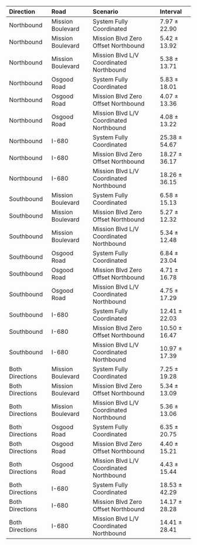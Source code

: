 | Direction       | Road              | Scenario                                | Interval      |
|:----------------|:------------------|:----------------------------------------|:--------------|
| Northbound      | Mission Boulevard | System Fully Coordinated                | 7.97 ± 22.90  |
| Northbound      | Mission Boulevard | Mission Blvd Zero Offset Northbound     | 5.42 ± 13.92  |
| Northbound      | Mission Boulevard | Mission Blvd L/V Coordinated Northbound | 5.38 ± 13.71  |
| Northbound      | Osgood Road       | System Fully Coordinated                | 5.83 ± 18.01  |
| Northbound      | Osgood Road       | Mission Blvd Zero Offset Northbound     | 4.07 ± 13.36  |
| Northbound      | Osgood Road       | Mission Blvd L/V Coordinated Northbound | 4.08 ± 13.22  |
| Northbound      | I-680             | System Fully Coordinated                | 25.38 ± 54.67 |
| Northbound      | I-680             | Mission Blvd Zero Offset Northbound     | 18.27 ± 36.17 |
| Northbound      | I-680             | Mission Blvd L/V Coordinated Northbound | 18.26 ± 36.15 |
| Southbound      | Mission Boulevard | System Fully Coordinated                | 6.58 ± 15.13  |
| Southbound      | Mission Boulevard | Mission Blvd Zero Offset Northbound     | 5.27 ± 12.32  |
| Southbound      | Mission Boulevard | Mission Blvd L/V Coordinated Northbound | 5.34 ± 12.48  |
| Southbound      | Osgood Road       | System Fully Coordinated                | 6.84 ± 23.04  |
| Southbound      | Osgood Road       | Mission Blvd Zero Offset Northbound     | 4.71 ± 16.78  |
| Southbound      | Osgood Road       | Mission Blvd L/V Coordinated Northbound | 4.75 ± 17.29  |
| Southbound      | I-680             | System Fully Coordinated                | 12.41 ± 22.03 |
| Southbound      | I-680             | Mission Blvd Zero Offset Northbound     | 10.50 ± 16.47 |
| Southbound      | I-680             | Mission Blvd L/V Coordinated Northbound | 10.97 ± 17.39 |
| Both Directions | Mission Boulevard | System Fully Coordinated                | 7.25 ± 19.28  |
| Both Directions | Mission Boulevard | Mission Blvd Zero Offset Northbound     | 5.34 ± 13.09  |
| Both Directions | Mission Boulevard | Mission Blvd L/V Coordinated Northbound | 5.36 ± 13.06  |
| Both Directions | Osgood Road       | System Fully Coordinated                | 6.35 ± 20.75  |
| Both Directions | Osgood Road       | Mission Blvd Zero Offset Northbound     | 4.40 ± 15.21  |
| Both Directions | Osgood Road       | Mission Blvd L/V Coordinated Northbound | 4.43 ± 15.44  |
| Both Directions | I-680             | System Fully Coordinated                | 18.53 ± 42.29 |
| Both Directions | I-680             | Mission Blvd Zero Offset Northbound     | 14.17 ± 28.28 |
| Both Directions | I-680             | Mission Blvd L/V Coordinated Northbound | 14.41 ± 28.41 |